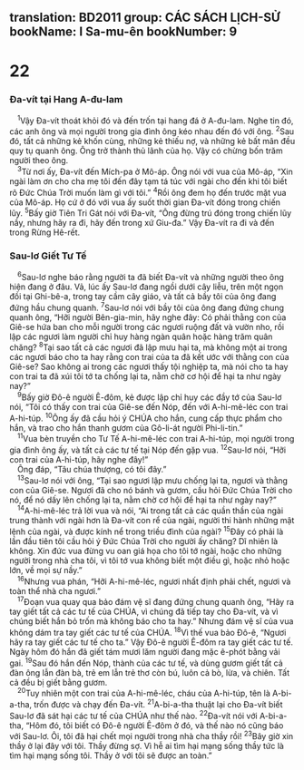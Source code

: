 translation: BD2011
group: CÁC SÁCH LỊCH-SỬ
bookName: I Sa-mu-ên 
bookNumber: 9
-------

<div class="title"><h1>22</h1><h3>Ða-vít tại Hang A-đu-lam</h3></div>
<span class="verse 1sa_22_1"> <sup>1</sup>Vậy Ða-vít thoát khỏi đó và đến trốn tại hang đá ở A-đu-lam. Nghe tin đó, các anh ông và mọi người trong gia đình ông kéo nhau đến đó với ông. </span>
<span class="verse 1sa_22_2"><sup>2</sup>Sau đó, tất cả những kẻ khốn cùng, những kẻ thiếu nợ, và những kẻ bất mãn đều quy tụ quanh ông. Ông trở thành thủ lãnh của họ. Vậy có chừng bốn trăm người theo ông.<br/></span>
<span class="verse 1sa_22_3"> <sup>3</sup>Từ nơi ấy, Ða-vít đến Mích-pa ở Mô-áp. Ông nói với vua của Mô-áp, “Xin ngài làm ơn cho cha mẹ tôi đến đây tạm tá túc với ngài cho đến khi tôi biết rõ Ðức Chúa Trời muốn làm gì với tôi.” </span>
<span class="verse 1sa_22_4"><sup>4</sup>Rồi ông đem họ đến trước mặt vua của Mô-áp. Họ cứ ở đó với vua ấy suốt thời gian Ða-vít đóng trong chiến lũy. </span>
<span class="verse 1sa_22_5"><sup>5</sup>Bấy giờ Tiên Tri Gát nói với Ða-vít, “Ông đừng trú đóng trong chiến lũy nầy, nhưng hãy ra đi, hãy đến trong xứ Giu-đa.” Vậy Ða-vít ra đi và đến trong Rừng Hê-rết.<br/></span>
<div class="title"><h3>Sau-lơ Giết Tư Tế</h3></div>
<span class="verse 1sa_22_6"> <sup>6</sup>Sau-lơ nghe báo rằng người ta đã biết Ða-vít và những người theo ông hiện đang ở đâu. Vả, lúc ấy Sau-lơ đang ngồi dưới cây liễu, trên một ngọn đồi tại Ghi-bê-a, trong tay cầm cây giáo, và tất cả bầy tôi của ông đang đứng hầu chung quanh. </span>
<span class="verse 1sa_22_7"><sup>7</sup>Sau-lơ nói với bầy tôi của ông đang đứng chung quanh ông, “Hỡi người Bên-gia-min, hãy nghe đây: Có phải thằng con của Giê-se hứa ban cho mỗi người trong các ngươi ruộng đất và vườn nho, rồi lập các ngươi làm người chỉ huy hàng ngàn quân hoặc hàng trăm quân chăng? </span>
<span class="verse 1sa_22_8"><sup>8</sup>Tại sao tất cả các ngươi đã lập mưu hại ta, mà không một ai trong các ngươi báo cho ta hay rằng con trai của ta đã kết ước với thằng con của Giê-se? Sao không ai trong các ngươi thấy tội nghiệp ta, mà nói cho ta hay con trai ta đã xúi tôi tớ ta chống lại ta, nằm chờ cơ hội để hại ta như ngày nay?”<br/></span>
<span class="verse 1sa_22_9"> <sup>9</sup>Bấy giờ Ðô-ê người Ê-đôm, kẻ được lập chỉ huy các đầy tớ của Sau-lơ nói, “Tôi có thấy con trai của Giê-se đến Nóp, đến với A-hi-mê-léc con trai A-hi-túp. </span>
<span class="verse 1sa_22_10"><sup>10</sup>Ông ấy đã cầu hỏi ý CHÚA cho hắn, cung cấp thực phẩm cho hắn, và trao cho hắn thanh gươm của Gô-li-át người Phi-li-tin.”<br/></span>
<span class="verse 1sa_22_11"> <sup>11</sup>Vua bèn truyền cho Tư Tế A-hi-mê-léc con trai A-hi-túp, mọi người trong gia đình ông ấy, và tất cả các tư tế tại Nóp đến gặp vua. </span>
<span class="verse 1sa_22_12"><sup>12</sup>Sau-lơ nói, “Hỡi con trai của A-hi-túp, hãy nghe đây!”<br/> Ông đáp, “Tâu chúa thượng, có tôi đây.”<br/></span>
<span class="verse 1sa_22_13"> <sup>13</sup>Sau-lơ nói với ông, “Tại sao ngươi lập mưu chống lại ta, ngươi và thằng con của Giê-se. Ngươi đã cho nó bánh và gươm, cầu hỏi Ðức Chúa Trời cho nó, để nó dấy lên chống lại ta, nằm chờ cơ hội để hại ta như ngày nay?”<br/></span>
<span class="verse 1sa_22_14"> <sup>14</sup>A-hi-mê-léc trả lời vua và nói, “Ai trong tất cả các quần thần của ngài trung thành với ngài hơn là Ða-vít con rể của ngài, người thi hành những mật lệnh của ngài, và được kính nể trong triều đình của ngài? </span>
<span class="verse 1sa_22_15"><sup>15</sup>Ðây có phải là lần đầu tiên tôi cầu hỏi ý Ðức Chúa Trời cho người ấy chăng? Dĩ nhiên là không. Xin đức vua đừng vu oan giá họa cho tôi tớ ngài, hoặc cho những người trong nhà cha tôi, vì tôi tớ vua không biết một điều gì, hoặc nhỏ hoặc lớn, về mọi sự nầy.”<br/></span>
<span class="verse 1sa_22_16"> <sup>16</sup>Nhưng vua phán, “Hỡi A-hi-mê-léc, ngươi nhất định phải chết, ngươi và toàn thể nhà cha ngươi.”<br/></span>
<span class="verse 1sa_22_17"> <sup>17</sup>Ðoạn vua quay qua bảo đám vệ sĩ đang đứng chung quanh ông, “Hãy ra tay giết tất cả các tư tế của CHÚA, vì chúng đã tiếp tay cho Ða-vít, và vì chúng biết hắn bỏ trốn mà không báo cho ta hay.” Nhưng đám vệ sĩ của vua không dám tra tay giết các tư tế của CHÚA. </span>
<span class="verse 1sa_22_18"><sup>18</sup>Vì thế vua bảo Ðô-ê, “Ngươi hãy ra tay giết các tư tế cho ta.” Vậy Ðô-ê người Ê-đôm ra tay giết các tư tế. Ngày hôm đó hắn đã giết tám mươi lăm người đang mặc ê-phót bằng vải gai. </span>
<span class="verse 1sa_22_19"><sup>19</sup>Sau đó hắn đến Nóp, thành của các tư tế, và dùng gươm giết tất cả đàn ông lẫn đàn bà, trẻ em lẫn trẻ thơ còn bú, luôn cả bò, lừa, và chiên. Tất cả đều bị giết bằng gươm.<br/></span>
<span class="verse 1sa_22_20"> <sup>20</sup>Tuy nhiên một con trai của A-hi-mê-léc, cháu của A-hi-túp, tên là A-bi-a-tha, trốn được và chạy đến Ða-vít. </span>
<span class="verse 1sa_22_21"><sup>21</sup>A-bi-a-tha thuật lại cho Ða-vít biết Sau-lơ đã sát hại các tư tế của CHÚA như thế nào. </span>
<span class="verse 1sa_22_22"><sup>22</sup>Ða-vít nói với A-bi-a-tha, “Hôm đó, tôi biết có Ðô-ê người Ê-đôm ở đó, và thế nào nó cũng báo với Sau-lơ. Ôi, tôi đã hại chết mọi người trong nhà cha thầy rồi! </span>
<span class="verse 1sa_22_23"><sup>23</sup>Bây giờ xin thầy ở lại đây với tôi. Thầy đừng sợ. Vì hễ ai tìm hại mạng sống thầy tức là tìm hại mạng sống tôi. Thầy ở với tôi sẽ được an toàn.”<br/></span>
